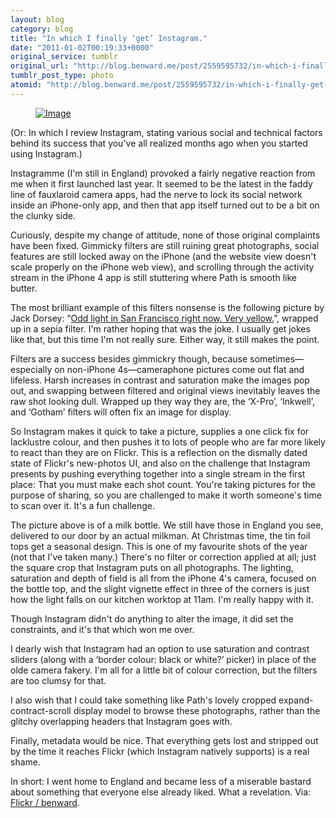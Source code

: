 ```yaml
---
layout: blog
category: blog
title: "In which I finally ‘get’ Instagram."
date: "2011-01-02T00:19:33+0000"
original_service: tumblr
original_url: "http://blog.benward.me/post/2559595732/in-which-i-finally-get-instagram-or-in"
tumblr_post_type: photo
atomid: "http://blog.benward.me/post/2559595732/in-which-i-finally-get-instagram-or-in"
---
```

<figure class="photo">
  <a href="http://www.flickr.com/photos/benward/5292424463/"><img src="http://benward.me/res/tumblr/media/2559595732/0.jpg" alt="Image"></a>
</figure>

(Or: In which I review Instagram, stating various social and technical factors behind its success that you've all realized months ago when you started using Instagram.)

Instagramme (I'm still in England) provoked a fairly negative reaction from me when it first launched last year. It seemed to be the latest in the faddy line of fauxlaroid camera apps, had the nerve to lock its social network inside an iPhone-only app, and then that app itself turned out to be a bit on the clunky side.

Curiously, despite my change of attitude, none of those original complaints have been fixed. Gimmicky filters are still ruining great photographs, social features are still locked away on the iPhone (and the website view doesn't scale properly on the iPhone web view), and scrolling through the activity stream in the iPhone 4 app is still stuttering where Path is smooth like butter.

The most brilliant example of this filters nonsense is the following picture by Jack Dorsey: “[Odd light in San Francisco right now. Very yellow.](http://instagr.am/p/zXV9/)”, wrapped up in a sepia filter. I'm rather hoping that was the joke. I usually get jokes like that, but this time I'm not really sure. Either way, it still makes the point.

Filters are a success besides gimmickry though, because sometimes—especially on non-iPhone 4s—cameraphone pictures come out flat and lifeless. Harsh increases in contrast and saturation make the images pop out, and swapping between filtered and original views inevitably leaves the raw shot looking dull. Wrapped up they way they are, the ‘X-Pro’, ‘Inkwell’, and ‘Gotham’ filters will often fix an image for display.

So Instagram makes it quick to take a picture, supplies a one click fix for lacklustre colour, and then pushes it to lots of people who are far more likely to react than they are on Flickr. This is a reflection on the dismally dated state of Flickr's new-photos UI, and also on the challenge that Instagram presents by pushing everything together into a single stream in the first place: That you must make each shot count. You're taking pictures for the purpose of sharing, so you are challenged to make it worth someone's time to scan over it. It's a fun challenge.

The picture above is of a milk bottle. We still have those in England you see, delivered to our door by an actual milkman. At Christmas time, the tin foil tops get a seasonal design. This is one of my favourite shots of the year (not that I've taken many.) There's no filter or correction applied at all; just the square crop that Instagram puts on all photographs. The lighting, saturation and depth of field is all from the iPhone 4's camera, focused on the bottle top, and the slight vignette effect in three of the corners is just how the light falls on our kitchen worktop at 11am. I'm really happy with it.

Though Instagram didn't do anything to alter the image, it did set the constraints, and it's that which won me over.

I dearly wish that Instagram had an option to use saturation and contrast sliders (along with a ‘border colour: black or white?’ picker) in place of the olde camera fakery. I'm all for a little bit of colour correction, but the filters are too clumsy for that.

I also wish that I could take something like Path's lovely cropped expand-contract-scroll display model to browse these photographs, rather than the glitchy overlapping headers that Instagram goes with.

Finally, metadata would be nice. That everything gets lost and stripped out by the time it reaches Flickr (which Instagram natively supports) is a real shame.

In short: I went home to England and became less of a miserable bastard about something that everyone else already liked. What a revelation.
Via: [Flickr &#x2F; benward](http://www.flickr.com/photos/benward/5292424463/).